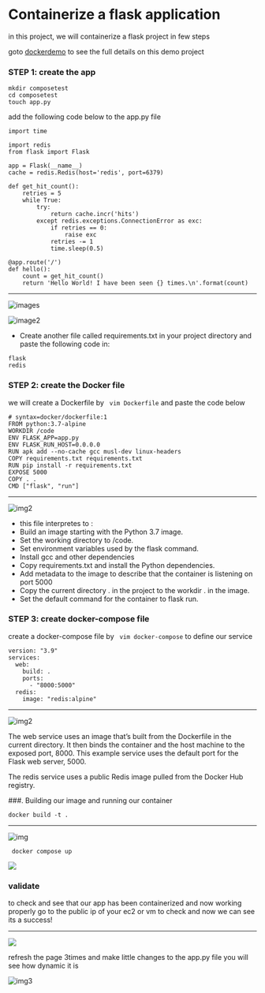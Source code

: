 # Containerize a flask application
in this project, we will containerize a flask project in few steps

goto [dockerdemo](https://docs.docker.com/compose/gettingstarted/) to see the full details on this demo project
### STEP 1: create the app

```
mkdir composetest
cd composetest
touch app.py
```

add the following code below to the app.py file
```
import time

import redis
from flask import Flask

app = Flask(__name__)
cache = redis.Redis(host='redis', port=6379)

def get_hit_count():
    retries = 5
    while True:
        try:
            return cache.incr('hits')
        except redis.exceptions.ConnectionError as exc:
            if retries == 0:
                raise exc
            retries -= 1
            time.sleep(0.5)

@app.route('/')
def hello():
    count = get_hit_count()
    return 'Hello World! I have been seen {} times.\n'.format(count)
```

***
![images](https://github.com/baraqheart/HandsOn/blob/fdd0df8fe0e3fb2e34eaf06cf863c7f1ef7d095c/python/Screenshot%20from%202023-03-13%2011-24-04.png)

![image2](https://github.com/baraqheart/HandsOn/blob/fdd0df8fe0e3fb2e34eaf06cf863c7f1ef7d095c/python/Screenshot%20from%202023-03-13%2011-28-50.png)

- Create another file called requirements.txt in your project directory and paste the following code in:

```
flask
redis
```

### STEP 2: create the Docker file 
we will create a Dockerfile by ` vim Dockerfile` and paste the code below

```
# syntax=docker/dockerfile:1
FROM python:3.7-alpine
WORKDIR /code
ENV FLASK_APP=app.py
ENV FLASK_RUN_HOST=0.0.0.0
RUN apk add --no-cache gcc musl-dev linux-headers
COPY requirements.txt requirements.txt
RUN pip install -r requirements.txt
EXPOSE 5000
COPY . .
CMD ["flask", "run"]
```

***
![img2](https://github.com/baraqheart/HandsOn/blob/fdd0df8fe0e3fb2e34eaf06cf863c7f1ef7d095c/python/Screenshot%20from%202023-03-13%2011-30-49.png)


- this file interpretes to :
- Build an image starting with the Python 3.7 image.
- Set the working directory to /code.
- Set environment variables used by the flask command.
- Install gcc and other dependencies
- Copy requirements.txt and install the Python dependencies.
- Add metadata to the image to describe that the container is listening on port 5000
- Copy the current directory . in the project to the workdir . in the image.
- Set the default command for the container to flask run.

### STEP 3: create docker-compose file

create a docker-compose file by ` vim docker-compose` to define our service

```
version: "3.9"
services:
  web:
    build: .
    ports:
      - "8000:5000"
  redis:
    image: "redis:alpine"
```

***

![img2](https://github.com/baraqheart/HandsOn/blob/fdd0df8fe0e3fb2e34eaf06cf863c7f1ef7d095c/python/Screenshot%20from%202023-03-13%2011-41-56.png)



The web service uses an image that’s built from the Dockerfile in the current directory.
It then binds the container and the host machine to the exposed port, 8000. 
This example service uses the default port for the Flask web server, 5000.

The redis service uses a public Redis image pulled from the Docker Hub registry.

###. Building our image and running our container

```
docker build -t .
```
***
![img](https://github.com/baraqheart/HandsOn/blob/fdd0df8fe0e3fb2e34eaf06cf863c7f1ef7d095c/python/Screenshot%20from%202023-03-13%2012-46-23.png)


```
 docker compose up
```
![](https://github.com/baraqheart/HandsOn/blob/fdd0df8fe0e3fb2e34eaf06cf863c7f1ef7d095c/python/Screenshot%20from%202023-03-13%2013-06-48.png)

### validate
to check and see that our app has been containerized and now working properly
go to the public ip of your ec2 or vm to check and now we can see its a success!

***
![](https://github.com/baraqheart/HandsOn/blob/fdd0df8fe0e3fb2e34eaf06cf863c7f1ef7d095c/python/Screenshot%20from%202023-03-13%2012-45-52.png)

refresh the page 3times and make little changes to the app.py file you will see how dynamic it is

![img3](https://github.com/baraqheart/HandsOn/blob/fdd0df8fe0e3fb2e34eaf06cf863c7f1ef7d095c/python/Screenshot%20from%202023-03-13%2013-05-49.png)


